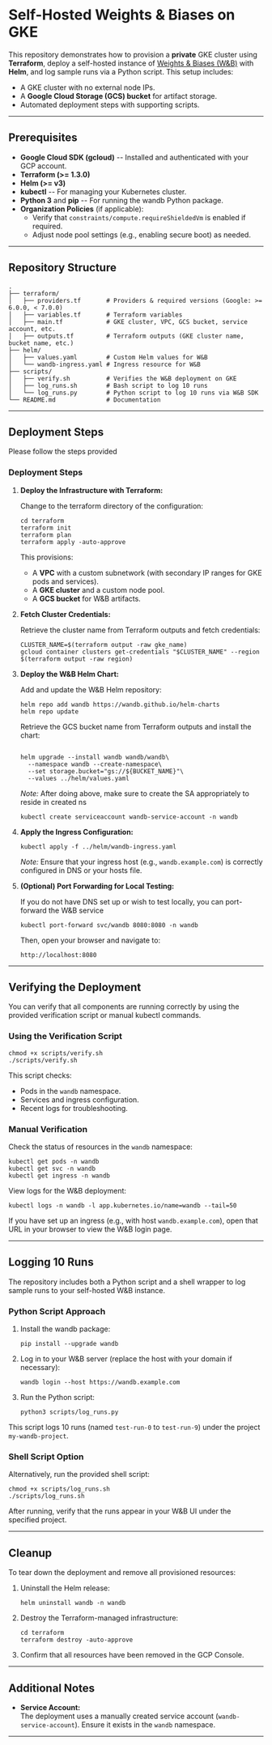 Self-Hosted Weights & Biases on GKE
===================================

This repository demonstrates how to provision a **private** GKE cluster using **Terraform**, deploy a self-hosted instance of [Weights & Biases (W&B)](https://wandb.ai/) with **Helm**, and log sample runs via a Python script. This setup includes:

-   A GKE cluster with no external node IPs.
-   A **Google Cloud Storage (GCS) bucket** for artifact storage.
-   Automated deployment steps with supporting scripts.

* * * * *

Prerequisites
-------------

-   **Google Cloud SDK (gcloud)** -- Installed and authenticated with your GCP account.
-   **Terraform (>= 1.3.0)**
-   **Helm (>= v3)**
-   **kubectl** -- For managing your Kubernetes cluster.
-   **Python 3** and **pip** -- For running the wandb Python package.
-   **Organization Policies** (if applicable):
    -   Verify that `constraints/compute.requireShieldedVm` is enabled if required.
    -   Adjust node pool settings (e.g., enabling secure boot) as needed.

* * * * *

Repository Structure
--------------------

```
.
├── terraform/
│   ├── providers.tf       # Providers & required versions (Google: >= 6.0.0, < 7.0.0)
│   ├── variables.tf       # Terraform variables
│   ├── main.tf            # GKE cluster, VPC, GCS bucket, service account, etc.
│   ├── outputs.tf         # Terraform outputs (GKE cluster name, bucket name, etc.)
├── helm/
│   ├── values.yaml        # Custom Helm values for W&B
│   └── wandb-ingress.yaml # Ingress resource for W&B
├── scripts/
│   ├── verify.sh          # Verifies the W&B deployment on GKE
│   ├── log_runs.sh        # Bash script to log 10 runs
│   └── log_runs.py        # Python script to log 10 runs via W&B SDK
└── README.md              # Documentation

```

* * * * *

Deployment Steps
----------------

Please follow the steps provided

### Deployment Steps

1.  **Deploy the Infrastructure with Terraform:**

    Change to the terraform directory of the configuration:

    ```
    cd terraform
    terraform init
    terraform plan
    terraform apply -auto-approve

    ```

    This provisions:

    -   A **VPC** with a custom subnetwork (with secondary IP ranges for GKE pods and services).
    -   A **GKE cluster** and a custom node pool.
    -   A **GCS bucket** for W&B artifacts.

2.  **Fetch Cluster Credentials:**

    Retrieve the cluster name from Terraform outputs and fetch credentials:

    ```
    CLUSTER_NAME=$(terraform output -raw gke_name)
    gcloud container clusters get-credentials "$CLUSTER_NAME" --region $(terraform output -raw region)

    ```

3.  **Deploy the W&B Helm Chart:**

    Add and update the W&B Helm repository:

    ```
    helm repo add wandb https://wandb.github.io/helm-charts
    helm repo update

    ```

    Retrieve the GCS bucket name from Terraform outputs and install the chart:

    ```
    
    helm upgrade --install wandb wandb/wandb\
      --namespace wandb --create-namespace\
      --set storage.bucket="gs://${BUCKET_NAME}"\
      --values ../helm/values.yaml

    ```

    *Note:* After doing above, make sure to create the SA appropriately to reside in created ns 
    
    ```
    kubectl create serviceaccount wandb-service-account -n wandb
    ```

4.  **Apply the Ingress Configuration:**

    ```
    kubectl apply -f ../helm/wandb-ingress.yaml
    ```

    *Note:* Ensure that your ingress host (e.g., `wandb.example.com`) is correctly configured in DNS or your hosts file.

5.  **(Optional) Port Forwarding for Local Testing:**

    If you do not have DNS set up or wish to test locally, you can port-forward the W&B service

    ```
    kubectl port-forward svc/wandb 8080:8080 -n wandb
    ```

    Then, open your browser and navigate to:

    ```
    http://localhost:8080

    ```
* * * * *

Verifying the Deployment
------------------------

You can verify that all components are running correctly by using the provided verification script or manual kubectl commands.

### Using the Verification Script

```
chmod +x scripts/verify.sh
./scripts/verify.sh
```

This script checks:

-   Pods in the `wandb` namespace.
-   Services and ingress configuration.
-   Recent logs for troubleshooting.

### Manual Verification

Check the status of resources in the `wandb` namespace:

```
kubectl get pods -n wandb
kubectl get svc -n wandb
kubectl get ingress -n wandb
```

View logs for the W&B deployment:

```
kubectl logs -n wandb -l app.kubernetes.io/name=wandb --tail=50
```

If you have set up an ingress (e.g., with host `wandb.example.com`), open that URL in your browser to view the W&B login page.

* * * * *

Logging 10 Runs
---------------

The repository includes both a Python script and a shell wrapper to log sample runs to your self-hosted W&B instance.

### Python Script Approach

1.  Install the wandb package:

    ```
    pip install --upgrade wandb
    ```

2.  Log in to your W&B server (replace the host with your domain if necessary):

    ```
    wandb login --host https://wandb.example.com
    ```

3.  Run the Python script:

    ```
    python3 scripts/log_runs.py
    ```

This script logs 10 runs (named `test-run-0` to `test-run-9`) under the project `my-wandb-project`.

### Shell Script Option

Alternatively, run the provided shell script:

```
chmod +x scripts/log_runs.sh
./scripts/log_runs.sh
```

After running, verify that the runs appear in your W&B UI under the specified project.

* * * * *

Cleanup
-------

To tear down the deployment and remove all provisioned resources:

1.  Uninstall the Helm release:

    ```
    helm uninstall wandb -n wandb
    ```

2.  Destroy the Terraform-managed infrastructure:

    ```
    cd terraform
    terraform destroy -auto-approve
    ```

3.  Confirm that all resources have been removed in the GCP Console.

* * * * *

Additional Notes
----------------

-   **Service Account:**\
    The deployment uses a manually created service account (`wandb-service-account`). Ensure it exists in the `wandb` namespace.

* * * * *